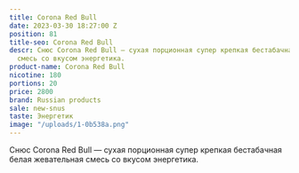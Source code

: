 ```yaml
---
title: Corona Red Bull
date: 2023-03-30 18:27:00 Z
position: 81
title-seo: Corona Red Bull
descr: Снюс Corona Red Bull — сухая порционная супер крепкая бестабачная белая жевательная
  смесь со вкусом энергетика.
product-name: Corona Red Bull
nicotine: 180
portions: 20
price: 2800
brand: Russian products
sale: new-snus
taste: Энергетик
image: "/uploads/1-0b538a.png"
---
```


Снюс Corona Red Bull — сухая порционная супер крепкая бестабачная белая жевательная смесь со вкусом энергетика.